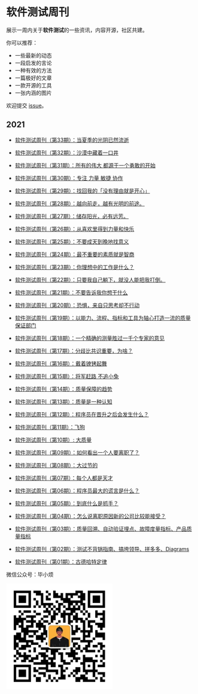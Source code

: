 # 软件测试周刊
展示一周内关于**软件测试**的一些资讯，内容开源，社区共建。

你可以推荐：

- 一些最新的动态
- 一段启发的言论
- 一种有效的方法
- 一篇极好的文章
- 一款开源的工具
- 一张内涵的图片

欢迎提交 [issue](https://github.com/bxiaopeng/SoftwareTestingWeekly/issues)。



## 2021

- [软件测试周刊（第33期）：当夏季的光阴已然流逝](https://www.yuque.com/duoduo-b2n97/lvg8r2/zt79b0)

- [软件测试周刊（第32期）：沙漠中藏着一口井](https://www.yuque.com/duoduo-b2n97/lvg8r2/xlv60t)

- [软件测试周刊（第31期）：所有的伟大 都源于一个勇敢的开始](https://www.yuque.com/duoduo-b2n97/lvg8r2/yvr24e)

- [软件测试周刊（第30期）：专注 力量 敏捷 协作](https://www.yuque.com/duoduo-b2n97/lvg8r2/gbsgmz)

- [软件测试周刊（第29期）：找回我的「没有理由就是开心」](https://www.yuque.com/duoduo-b2n97/lvg8r2/qqy5c9)

- [软件测试周刊（第28期）：越向前走，越有光明的前途。](https://www.yuque.com/duoduo-b2n97/lvg8r2/htcbzl)

- [软件测试周刊（第27期）：储存阳光，必有远芳。](https://www.yuque.com/duoduo-b2n97/lvg8r2/xgq5lf)

- [软件测试周刊（第26期）：从喜欢里得到力量和快乐](https://www.yuque.com/duoduo-b2n97/lvg8r2/yonts3)

- [软件测试周刊（第25期）：不要成天到晚地找意义](https://www.yuque.com/duoduo-b2n97/lvg8r2/hlwcuu)
- [软件测试周刊（第24期）：最不重要的素质就是智商](https://www.yuque.com/duoduo-b2n97/lvg8r2/202124)
- [软件测试周刊（第23期）：你理想中的工作是什么？](https://www.yuque.com/duoduo-b2n97/lvg8r2/wznev3)
- [软件测试周刊（第22期）：只要我自己躺下，就没人能把我打倒。](https://www.yuque.com/duoduo-b2n97/lvg8r2/kflu88)
- [软件测试周刊（第21期）：不要告诉我你想干什么](https://www.yuque.com/duoduo-b2n97/lvg8r2/tg9as0)


- [软件测试周刊（第20期）：恐惧，来自只思考却不行动](https://www.yuque.com/duoduo-b2n97/lvg8r2/kxvdt8)
- [软件测试周刊（第19期）：以能力、流程、指标和工具为轴心打造一流的质量保证部门](https://www.yuque.com/duoduo-b2n97/lvg8r2/px6505)
- [软件测试周刊（第18期）：一个精确的测量胜过一千个专家的意见](https://www.yuque.com/duoduo-b2n97/lvg8r2/sw8zvl)
- [软件测试周刊（第17期）：分歧比共识重要，为啥？](https://www.yuque.com/duoduo-b2n97/lvg8r2/dzb78v)

- [软件测试周刊（第16期）：戴着镣铐起舞](https://www.yuque.com/duoduo-b2n97/lvg8r2/tnc9gv)

- [软件测试周刊（第15期）：将军赶路 不追小兔](https://www.yuque.com/duoduo-b2n97/lvg8r2/nqsxpn)

- [软件测试周刊（第14期）：质量保障的趋势](https://www.yuque.com/duoduo-b2n97/lvg8r2/wauwfh)

- [软件测试周刊（第13期）：质量是一种认知](https://www.yuque.com/duoduo-b2n97/lvg8r2/zb0ahg)

- [软件测试周刊（第12期）：程序员在晋升之后会发生什么？](https://www.yuque.com/duoduo-b2n97/lvg8r2/xtee09)

- [软件测试周刊（第11期）：飞狗](https://www.yuque.com/duoduo-b2n97/lvg8r2/mii2oe)

- [软件测试周刊（第10期）: 大质量](https://www.yuque.com/duoduo-b2n97/lvg8r2/ahtyoz)

- [软件测试周刊（第09期）：如何看出一个人要离职了？](https://www.yuque.com/duoduo-b2n97/lvg8r2/nhc3l2)

- [软件测试周刊（第08期）：大过节的](https://www.yuque.com/duoduo-b2n97/lvg8r2/cvec0q)

- [软件测试周刊（第07期）：每个人都是天才](https://www.yuque.com/duoduo-b2n97/lvg8r2/ubzocv)

- [软件测试周刊（第06期）：程序员最大的谎言是什么？](https://www.yuque.com/duoduo-b2n97/lvg8r2/dfakhc)

- [软件测试周刊（第05期）：到底什么是抓手？](https://www.yuque.com/duoduo-b2n97/lvg8r2/qv7uhe)

- [软件测试周刊（第04期）：怎么说离职原因新的公司比较能接受？](https://www.yuque.com/duoduo-b2n97/lvg8r2/xttppu)

- [软件测试周刊（第03期）：质量回溯、自动验证埋点、故障度量指标、产品质量指标]( https://www.yuque.com/duoduo-b2n97/lvg8r2/ymrl0h) 

- [软件测试周刊（第02期）：测试不背锅指南、搞垮领导、拼多多、Diagrams](https://www.yuque.com/duoduo-b2n97/lvg8r2/ewobh3)

- [软件测试周刊（第01期）：古德哈特定律](https://www.yuque.com/duoduo-b2n97/lvg8r2/dbor1s)



微信公众号：毕小烦

<img src="./imgs/gongzhonghao.jpg" style="zoom: 33%;" />